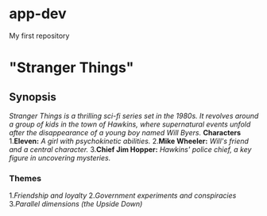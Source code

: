 # app-dev
My first repository
# **"Stranger Things"**
## **Synopsis**
*Stranger Things is a thrilling sci-fi series set in the 1980s. It revolves around a group of kids in the town of Hawkins, where supernatural events unfold after the disappearance of a young boy named Will Byers.* 
**Characters**
1.**Eleven:** *A girl with psychokinetic abilities.*
2.**Mike Wheeler:** *Will's friend and a central character.*
3.**Chief Jim Hopper:** *Hawkins' police chief, a key figure in uncovering mysteries.*
### **Themes**
1.*Friendship and loyalty*
2.*Government experiments and conspiracies*
3.*Parallel dimensions (the Upside Down)*
